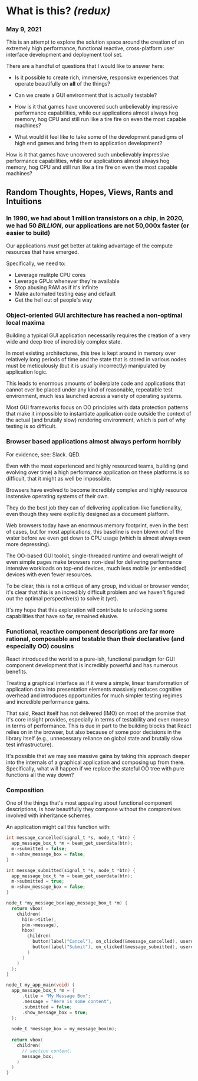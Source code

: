 # What is this? _(redux)_
### May 9, 2021

This is an attempt to explore the solution space around the creation of an extremely high performance, functional reactive, cross-platform user interface development and deployment tool set.

There are a handful of questions that I would like to answer here:

* Is it possible to create rich, immersive, responsive experiences that operate beautifully on **all** of the things?

* Can we create a GUI environment that is actually testable?

* How is it that games have uncovered such unbelievably impressive performance capabilities, while our applications almost always hog memory, hog CPU and still run like a tire fire on even the most capable machines?

* What would it feel like to take some of the development paradigms of high end games and bring them to application development?

How is it that games have uncovered such unbelievably impressive performance capabilities, while our applications almost always hog memory, hog CPU and still run like a tire fire on even the most capable machines?

## Random Thoughts, Hopes, Views, Rants and Intuitions

### In 1990, we had about 1 million transistors on a chip, in 2020, we had 50 _BILLION_, our applications are not 50,000x faster (or easier to build)

Our applications _must_ get better at taking advantage of the compute resources that have emerged.

Specifically, we need to:

* Leverage mulitple CPU cores
* Leverage GPUs whenever they're available
* Stop abusing RAM as if it's infinite
* Make automated testing easy and default
* Get the hell out of people's way

### Object-oriented GUI architecture has reached a non-optimal local maxima

Building a typical GUI application necessarily requires the creation of a very wide and deep tree of incredibly complex state.

In most existing architectures, this tree is kept around in memory over relatively long periods of time and the state that is stored in various nodes must be meticulously (but it is usually incorrectly) manipulated by application logic.

This leads to enormous amounts of boilerplate code and applications that cannot ever be placed under any kind of reasonable, repeatable test environment, much less launched across a variety of operating systems.

Most GUI frameworks focus on OO principles with data protection patterns that make it impossible to instantiate application code outside the context of the actual (and brutally slow) rendering environment, which is part of why testing is so difficult.

### Browser based applications almost always perform horribly

For evidence, see: Slack. QED.

Even with the most experienced and highly resourced teams, building (and evolving over time) a high performance application on these platforms is so difficult, that it might as well be impossible.

Browsers have evolved to become incredibly complex and highly resource instensive operating systems of their own.

They do the best job they can of delivering application-like functionality, even though they were explicitly designed as a document platform.

Web browsers today have an enormous memory footprint, even in the best of cases, but for most applications, this baseline is even blown out of the water before we even get down to CPU usage (which is almost always even more depressing).

The OO-based GUI toolkit, single-threaded runtime and overall weight of even simple pages make browsers non-ideal for delivering performance intensive workloads on top-end devices, much less mobile (or embedded) devices with even fewer resources.

To be clear, this is not a critique of any group, individual or browser vendor, it's clear that this is an incredibly difficult problem and we haven't figured out the optimal perspective(s) to solve it (yet).

It's my hope that this exploration will contribute to unlocking some capabilities that have so far, remained elusive.

### Functional, reactive component descriptions are far more rational, composable and testable than their declarative (and especially OO) cousins

React introduced the world to a pure-ish, functional paradigm for GUI component development that is incredibly powerful and has numerous benefits.

Treating a graphical interface as if it were a simple, linear transformation of application data into presentation elements massively reduces cognitive overhead and introduces opportunities for much simpler testing regimes and incredible performance gains.

That said, React itself has not delivered (IMO) on most of the promise that it's core insight provides, especially in terms of testability and even moreso in terms of performance. This is due in part to the building blocks that React relies on in the browser, but also because of some poor decisions in the library itself (e.g., unnecessary reliance on global state and brutally slow test infrastructure).

It's possible that we may see massive gains by taking this approach deeper into the internals of a graphical application and composing up from there. Specifically, what will happen if we replace the stateful OO tree with pure functions all the way down?

### Composition
One of the things that's most appealing about functional component descriptions, is how beautifully they compose without the compromises involved with inheritance schemes.

An application might call this function with:
```c
int message_cancelled(signal_t *s, node_t *btn) {
  app_message_box_t *m = beam_get_userdata(btn);
  m->submitted = false;
  m->show_message_box = false;
}

int message_submitted(signal_t *s, node_t *btn) {
  app_message_box_t *m = beam_get_userdata(btn);
  m->submitted = true;
  m->show_message_box = false;
}

node_t *my_message_box(app_message_box_t *m) {
  return vbox(
    children(
      h1(m->title),
      p(m->message),
      hbox(
        children(
          button(label("Cancel"), on_clicked(&message_cancelled), userdata(m))
          button(label("Submit"), on_clicked(&message_submitted), userdata(m))
        )
      )
    )
  );
}

node_t my_app_main(void) {
  app_message_box_t *m = {
      .title = "My Message Box";
      .message = "Here is some content";
      .submitted = false;
      .show_message_box = true;
  };
  
  node_t *message_box = my_message_box(m);
  
  return vbox(
    children(
      // section content.
      message_box;
    )
  )
}
```

